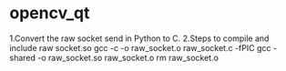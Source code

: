 # opencv_qt
1.Convert the raw socket send in Python to C.
2.Steps to compile and include raw socket.so
gcc -c -o raw_socket.o raw_socket.c -fPIC
gcc -shared -o raw_socket.so raw_socket.o
rm raw_socket.o
